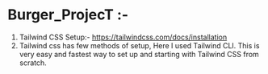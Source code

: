 # Burger_ProjecT :-

1. Tailwind CSS Setup:- https://tailwindcss.com/docs/installation
2. Tailwind css has few methods of setup, Here I used Tailwind CLI. This is very easy and fastest way to set up and starting with Tailwind CSS from scratch.




